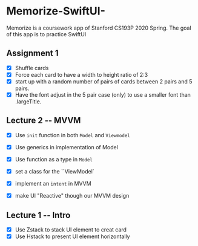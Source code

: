 # Memorize-SwiftUI-

Memorize is a coursework app of Stanford CS193P 2020 Spring. The goal of this app is to practice SwiftUI


## Assignment 1

- [x] Shuffle cards 
- [x] Force each card to have a width to height ratio of 2:3
- [x] start up with a random number of pairs of cards between 2 pairs and 5 pairs.
- [x] Have the font adjust in the 5 pair case (only) to use a smaller font than .largeTitle.

## Lecture 2 --  MVVM 

- [x] Use `init` function in both `Model` and `Viewmodel`
- [x] Use generics in implementation of Model
- [x] Use function as a type in `Model`
- [x] set a class for the ``ViewModel`
- [x] implement an `intent` in MVVM
- [x] make UI "Reactive" though our MVVM design


## Lecture 1 -- Intro

- [x] Use Zstack to stack UI element to creat card
- [x] Use Hstack to present UI element horizontally
